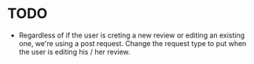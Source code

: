 # TODO  

- Regardless of if the user is creting a new review or editing an existing one, we're using a post request. Change the request type to put when the user is editing his / her review.
